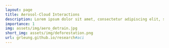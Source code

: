 ```yaml
---
layout: page
title: Aerosol-Cloud Interactions
description: Lorem ipsum dolor sit amet, consectetur adipiscing elit, sed do eiusmod tempor incididunt ut labore et dolore magna aliqua. Ut enim ad minim veniam, quis nostrud exercitation ullamco laboris nisi ut aliquip ex ea commodo consequat. Duis aute irure dolor in reprehenderit in voluptate velit esse cillum dolore eu fugiat nulla pariatur. Excepteur sint occaecat cupidatat non proident, sunt in culpa qui officia deserunt mollit anim id est laborum.
importance: 1
img: assets/img/aero_detrain.jpg
short_img: assets/img/deforestation.png
url: grleung.github.io/research#aci
---
```

